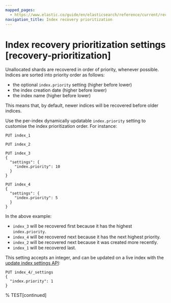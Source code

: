 ```yaml
---
mapped_pages:
  - https://www.elastic.co/guide/en/elasticsearch/reference/current/recovery-prioritization.html
navigation_title: Index recovery prioritization
---
```


# Index recovery prioritization settings [recovery-prioritization]

Unallocated shards are recovered in order of priority, whenever possible. Indices are sorted into priority order as follows:

* the optional `index.priority` setting (higher before lower)
* the index creation date (higher before lower)
* the index name (higher before lower)

This means that, by default, newer indices will be recovered before older indices.

Use the per-index dynamically updatable `index.priority` setting to customise the index prioritization order. For instance:

```console
PUT index_1

PUT index_2

PUT index_3
{
  "settings": {
    "index.priority": 10
  }
}

PUT index_4
{
  "settings": {
    "index.priority": 5
  }
}
```

In the above example:

* `index_3` will be recovered first because it has the highest `index.priority`.
* `index_4` will be recovered next because it has the next highest priority.
* `index_2` will be recovered next because it was created more recently.
* `index_1` will be recovered last.

This setting accepts an integer, and can be updated on a live index with the [update index settings API](https://www.elastic.co/docs/api/doc/elasticsearch/operation/operation-indices-put-settings):

```console
PUT index_4/_settings
{
  "index.priority": 1
}
```
%  TEST[continued]

